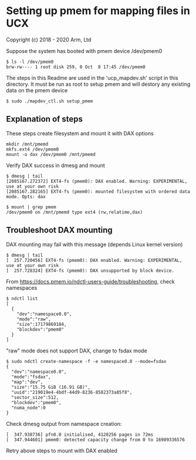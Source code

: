 # Setting up pmem for mapping files in UCX

Copyright (c) 2018 - 2020 Arm, Ltd

Suppose the system has booted with pmem device /dev/pmem0

```
$ ls -l /dev/pmem0 
brw-rw---- 1 root disk 259, 0 Oct  8 17:45 /dev/pmem0
```

The steps in this Readme are used in the 'ucp_mapdev.sh' script in this
directory. It must be run as root to setup pmem and will destory any existing
data on the pmem device

```
$ sudo ./mapdev_ctl.sh setup_pmem
```

## Explanation of steps

These steps create filesystem and mount it with DAX options
```
mkdir /mnt/pmemd
mkfs.ext4 /dev/pmem0
mount -o dax /dev/pmem0 /mnt/pmemd
```

Verify DAX success in dmesg and mount
```
$ dmesg | tail
[2085167.272372] EXT4-fs (pmem0): DAX enabled. Warning: EXPERIMENTAL, use at your own risk
[2085167.282165] EXT4-fs (pmem0): mounted filesystem with ordered data mode. Opts: dax

$ mount | grep pmem
/dev/pmem0 on /mnt/pmemd type ext4 (rw,relatime,dax)
```

## Troubleshoot DAX mounting

DAX mounting may fail with this message (depends Linux kernel version)
```
$ dmesg | tail
[  257.720456] EXT4-fs (pmem0): DAX enabled. Warning: EXPERIMENTAL, use at your own risk
[  257.728324] EXT4-fs (pmem0): DAX unsupported by block device.
```

From https://docs.pmem.io/ndctl-users-guide/troubleshooting, check namespaces
```
$ ndctl list
[
  {
    "dev":"namespace0.0",
    "mode":"raw",
    "size":17179869184,
    "blockdev":"pmem0"
  }
]
```

"raw" mode does not support DAX, change to fsdax mode
```
$ sudo ndctl create-namespace -f -e namespace0.0 --mode=fsdax
{
  "dev":"namespace0.0",
  "mode":"fsdax",
  "map":"dev",
  "size":"15.75 GiB (16.91 GB)",
  "uuid":"219019e4-4bdf-44d9-8236-8582373a85f8",
  "sector_size":512,
  "blockdev":"pmem0",
  "numa_node":0
}
```

Check dmesg output from namespace creation:
```
[  347.938736] pfn0.0 initialised, 4128256 pages in 72ms
[  347.944601] pmem0: detected capacity change from 0 to 16909336576
```

Retry above steps to mount with DAX enabled

